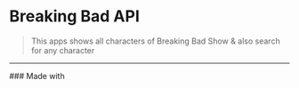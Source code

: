 # Breaking Bad API
> This apps shows all characters of Breaking Bad Show & also search for any character
<hr>
### Made with
